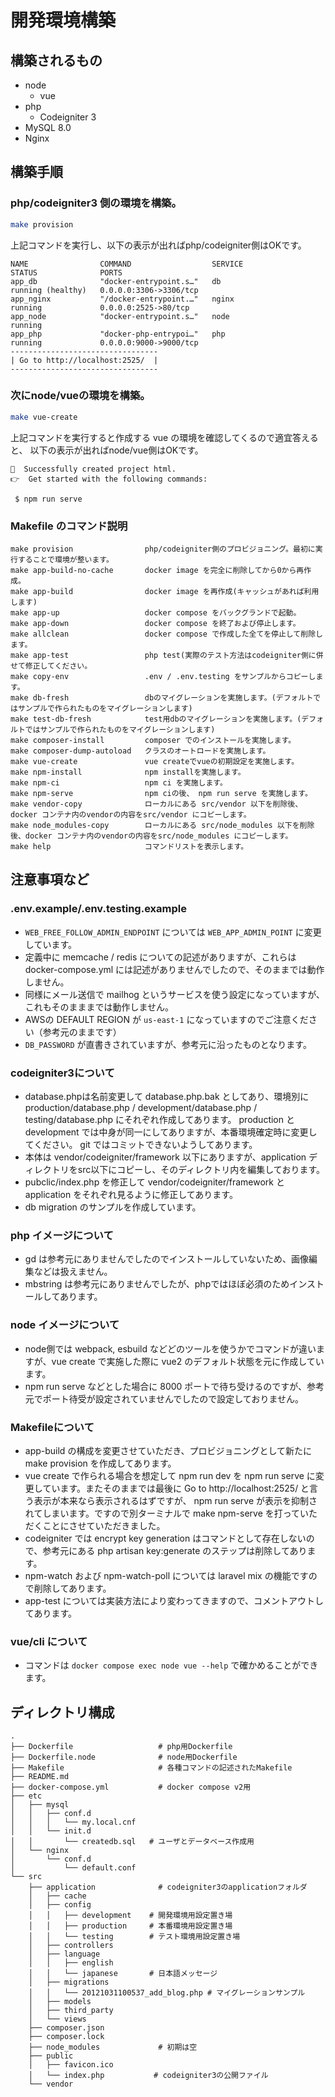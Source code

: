 # 開発環境構築

## 構築されるもの

- node
    - vue
- php
    - Codeigniter 3
- MySQL 8.0
- Nginx

## 構築手順

### php/codeigniter3 側の環境を構築。

```bash
make provision
```

上記コマンドを実行し、以下の表示が出ればphp/codeigniter側はOKです。

```text
NAME                COMMAND                  SERVICE             STATUS              PORTS
app_db              "docker-entrypoint.s…"   db                  running (healthy)   0.0.0.0:3306->3306/tcp
app_nginx           "/docker-entrypoint.…"   nginx               running             0.0.0.0:2525->80/tcp
app_node            "docker-entrypoint.s…"   node                running
app_php             "docker-php-entrypoi…"   php                 running             0.0.0.0:9000->9000/tcp
---------------------------------
| Go to http://localhost:2525/  |
---------------------------------
```


### 次にnode/vueの環境を構築。

```bash
make vue-create
```

上記コマンドを実行すると作成する vue の環境を確認してくるので適宜答えると、 以下の表示が出ればnode/vue側はOKです。

```text
🎉  Successfully created project html.
👉  Get started with the following commands:

 $ npm run serve
```

### Makefile のコマンド説明

```text
make provision                php/codeigniter側のプロビジョニング。最初に実行することで環境が整います。
make app-build-no-cache       docker image を完全に削除してから0から再作成。
make app-build                docker image を再作成(キャッシュがあれば利用します)
make app-up                   docker compose をバックグランドで起動。
make app-down                 docker compose を終了および停止します。
make allclean                 docker compose で作成した全てを停止して削除します。
make app-test                 php test(実際のテスト方法はcodeigniter側に併せて修正してください。
make copy-env                 .env / .env.testing をサンプルからコピーします。
make db-fresh                 dbのマイグレーションを実施します。(デフォルトではサンプルで作られたものをマイグレーションします)
make test-db-fresh            test用dbのマイグレーションを実施します。(デフォルトではサンプルで作られたものをマイグレーションします)
make composer-install         composer でのインストールを実施します。
make composer-dump-autoload   クラスのオートロードを実施します。
make vue-create               vue createでvueの初期設定を実施します。
make npm-install              npm installを実施します。
make npm-ci                   npm ci を実施します。
make npm-serve                npm ciの後、 npm run serve を実施します。
make vendor-copy              ローカルにある src/vendor 以下を削除後、docker コンテナ内のvendorの内容をsrc/vendor にコピーします。
make node_modules-copy        ローカルにある src/node_modules 以下を削除後、docker コンテナ内のvendorの内容をsrc/node_modules にコピーします。
make help                     コマンドリストを表示します。
```

## 注意事項など

### .env.example/.env.testing.example

- `WEB_FREE_FOLLOW_ADMIN_ENDPOINT` については `WEB_APP_ADMIN_POINT` に変更しています。
- 定義中に memcache / redis についての記述がありますが、これらは docker-compose.yml には記述がありませんでしたので、そのままでは動作しません。
- 同様にメール送信で mailhog というサービスを使う設定になっていますが、これもそのまままでは動作しません。
- AWSの DEFAULT REGION が `us-east-1` になっていますのでご注意ください（参考元のままです）
- `DB_PASSWORD` が直書きされていますが、参考元に沿ったものとなります。

### codeigniter3について

- database.phpは名前変更して database.php.bak としてあり、環境別に production/database.php / development/database.php / testing/database.php にそれぞれ作成してあります。 production と development では中身が同一にしてありますが、本番環境確定時に変更してください。 git ではコミットできないようしてあります。
- 本体は vendor/codeigniter/framework 以下にありますが、application ディレクトリをsrc以下にコピーし、そのディレクトリ内を編集しております。
- pubclic/index.php を修正して vendor/codeigniter/framework と application をそれぞれ見るように修正してあります。
- db migration のサンプルを作成しています。

### php イメージについて

- gd は参考元にありませんでしたのでインストールしていないため、画像編集などは扱えません。
- mbstring は参考元にありませんでしたが、phpではほぼ必須のためインストールしてあります。

### node イメージについて

- node側では webpack, esbuild などどのツールを使うかでコマンドが違いますが、vue create で実施した際に vue2 のデフォルト状態を元に作成しています。
- npm run serve などとした場合に 8000 ポートで待ち受けるのですが、参考元でポート待受が設定されていませんでしたので設定しておりません。

### Makefileについて

- app-build の構成を変更させていただき、プロビジョニングとして新たに make provision を作成してあります。
- vue create で作られる場合を想定して npm run dev を npm run serve に変更しています。またそのままでは最後に Go to http://localhost:2525/ と言う表示が本来なら表示されるはずですが、 npm run serve が表示を抑制されてしまいます。ですので別ターミナルで make npm-serve を打っていただくことにさせていただきました。
- codeigniter では encrypt key generation はコマンドとして存在しないので、参考元にある php artisan key:generate のステップは削除してあります。
- npm-watch および npm-watch-poll については laravel mix の機能ですので削除してあります。
- app-test については実装方法により変わってきますので、コメントアウトしてあります。

### vue/cli について
- コマンドは `docker compose exec node vue --help` で確かめることができます。


## ディレクトリ構成

```text
.
├── Dockerfile                   # php用Dockerfile
├── Dockerfile.node              # node用Dockerfile
├── Makefile                     # 各種コマンドの記述されたMakefile
├── README.md
├── docker-compose.yml           # docker compose v2用
├── etc
│   ├── mysql
│   │   ├── conf.d
│   │   │   └── my.local.cnf
│   │   └── init.d
│   │       └── createdb.sql   # ユーザとデータベース作成用
│   └── nginx
│       └── conf.d
│           └── default.conf
└── src
    ├── application              # codeigniter3のapplicationフォルダ
    │   ├── cache
    │   ├── config
    │   │   ├── development    # 開発環境用設定置き場
    │   │   ├── production     # 本番環境用設定置き場
    │   │   └── testing        # テスト環境用設定置き場
    │   ├── controllers
    │   ├── language
    │   │   ├── english
    │   │   └── japanese       # 日本語メッセージ
    │   ├── migrations
    │   │   └── 20121031100537_add_blog.php # マイグレーションサンプル
    │   ├── models
    │   ├── third_party
    │   └── views
    ├── composer.json
    ├── composer.lock
    ├── node_modules             # 初期は空
    ├── public
    │   ├── favicon.ico
    │   └── index.php           # codeigniter3の公開ファイル
    └── vendor
```

